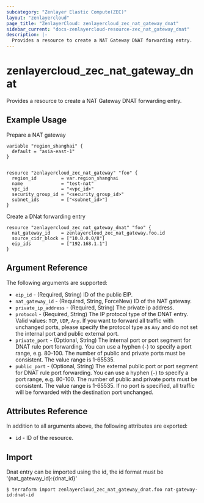 ```yaml
---
subcategory: "Zenlayer Elastic Compute(ZEC)"
layout: "zenlayercloud"
page_title: "ZenlayerCloud: zenlayercloud_zec_nat_gateway_dnat"
sidebar_current: "docs-zenlayercloud-resource-zec_nat_gateway_dnat"
description: |-
  Provides a resource to create a NAT Gateway DNAT forwarding entry.
---
```


# zenlayercloud_zec_nat_gateway_dnat

Provides a resource to create a NAT Gateway DNAT forwarding entry.

## Example Usage

Prepare a NAT gateway

```hcl
variable "region_shanghai" {
  default = "asia-east-1"
}


resource "zenlayercloud_zec_nat_gateway" "foo" {
  region_id         = var.region_shanghai
  name              = "test-nat"
  vpc_id            = "<vpc_id>"
  security_group_id = "<security_group_id>"
  subnet_ids        = ["<subnet_id>"]
}
```

Create a DNat forwarding entry

```hcl
resource "zenlayercloud_zec_nat_gateway_dnat" "foo" {
  nat_gateway_id    = zenlayercloud_zec_nat_gateway.foo.id
  source_cidr_block = ["10.0.0.0/8"]
  eip_ids           = ["192.168.1.1"]
}
```

## Argument Reference

The following arguments are supported:

* `eip_id` - (Required, String) ID of the public EIP.
* `nat_gateway_id` - (Required, String, ForceNew) ID of the NAT gateway.
* `private_ip_address` - (Required, String) The private ip address.
* `protocol` - (Required, String) The IP protocol type of the DNAT entry. Valid values: `TCP`, `UDP`, `Any`. If you want to forward all traffic with unchanged ports, please specify the protocol type as `Any` and do not set the internal port and public external port.
* `private_port` - (Optional, String) The internal port or port segment for DNAT rule port forwarding. You can use a hyphen (`-`) to specify a port range, e.g. 80-100. The number of public and private ports must be consistent. The value range is 1-65535.
* `public_port` - (Optional, String) The external public port or port segment for DNAT rule port forwarding. You can use a hyphen (`-`) to specify a port range, e.g. 80-100. The number of public and private ports must be consistent. The value range is 1-65535. If no port is specified, all traffic will be forwarded with the destination port unchanged.

## Attributes Reference

In addition to all arguments above, the following attributes are exported:

* `id` - ID of the resource.



## Import

Dnat entry can be imported using the id, the id format must be '{nat_gateway_id}:{dnat_id}'

```
$ terraform import zenlayercloud_zec_nat_gateway_dnat.foo nat-gateway-id:dnat-id
```

